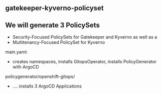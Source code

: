 ## gatekeeper-kyverno-policyset

## We will generate 3 PolicySets

* Security-Focused PolicySets for Gatekeeper and Kyverno as well as a 
* Multitenancy-Focused PolicySet for Kyverno

main.yaml:

* creates namespaces, installs GitopsOperator, installs PolicyGenerator with ArgoCD

policygenerator/openshift-gitops/

* .... installs 3 ArgoCD Applications

